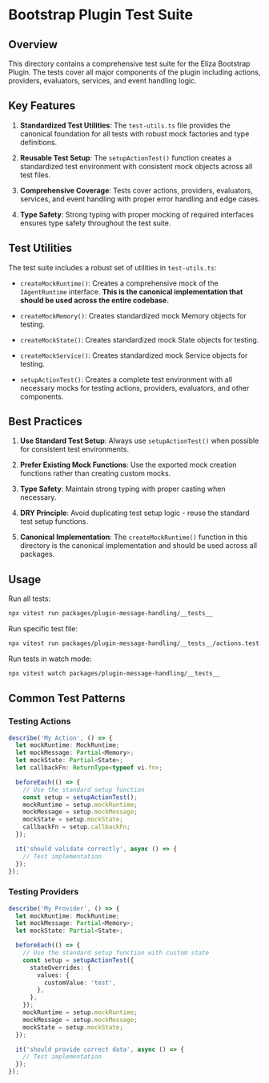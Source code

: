 # Bootstrap Plugin Test Suite

## Overview

This directory contains a comprehensive test suite for the Eliza Bootstrap
Plugin. The tests cover all major components of the plugin including actions,
providers, evaluators, services, and event handling logic.

## Key Features

1. **Standardized Test Utilities**: The `test-utils.ts` file provides the
   canonical foundation for all tests with robust mock factories and type
   definitions.

2. **Reusable Test Setup**: The `setupActionTest()` function creates a
   standardized test environment with consistent mock objects across all test
   files.

3. **Comprehensive Coverage**: Tests cover actions, providers, evaluators,
   services, and event handling with proper error handling and edge cases.

4. **Type Safety**: Strong typing with proper mocking of required interfaces
   ensures type safety throughout the test suite.

## Test Utilities

The test suite includes a robust set of utilities in `test-utils.ts`:

- `createMockRuntime()`: Creates a comprehensive mock of the `IAgentRuntime`
  interface. **This is the canonical implementation that should be used across
  the entire codebase.**

- `createMockMemory()`: Creates standardized mock Memory objects for testing.

- `createMockState()`: Creates standardized mock State objects for testing.

- `createMockService()`: Creates standardized mock Service objects for testing.

- `setupActionTest()`: Creates a complete test environment with all necessary
  mocks for testing actions, providers, evaluators, and other components.

## Best Practices

1. **Use Standard Test Setup**: Always use `setupActionTest()` when possible for
   consistent test environments.

2. **Prefer Existing Mock Functions**: Use the exported mock creation functions
   rather than creating custom mocks.

3. **Type Safety**: Maintain strong typing with proper casting when necessary.

4. **DRY Principle**: Avoid duplicating test setup logic - reuse the standard
   test setup functions.

5. **Canonical Implementation**: The `createMockRuntime()` function in this
   directory is the canonical implementation and should be used across all
   packages.

## Usage

Run all tests:

```bash
npx vitest run packages/plugin-message-handling/__tests__
```

Run specific test file:

```bash
npx vitest run packages/plugin-message-handling/__tests__/actions.test.ts
```

Run tests in watch mode:

```bash
npx vitest watch packages/plugin-message-handling/__tests__
```

## Common Test Patterns

### Testing Actions

```typescript
describe('My Action', () => {
  let mockRuntime: MockRuntime;
  let mockMessage: Partial<Memory>;
  let mockState: Partial<State>;
  let callbackFn: ReturnType<typeof vi.fn>;

  beforeEach(() => {
    // Use the standard setup function
    const setup = setupActionTest();
    mockRuntime = setup.mockRuntime;
    mockMessage = setup.mockMessage;
    mockState = setup.mockState;
    callbackFn = setup.callbackFn;
  });

  it('should validate correctly', async () => {
    // Test implementation
  });
});
```

### Testing Providers

```typescript
describe('My Provider', () => {
  let mockRuntime: MockRuntime;
  let mockMessage: Partial<Memory>;
  let mockState: Partial<State>;

  beforeEach(() => {
    // Use the standard setup function with custom state
    const setup = setupActionTest({
      stateOverrides: {
        values: {
          customValue: 'test',
        },
      },
    });
    mockRuntime = setup.mockRuntime;
    mockMessage = setup.mockMessage;
    mockState = setup.mockState;
  });

  it('should provide correct data', async () => {
    // Test implementation
  });
});
```
